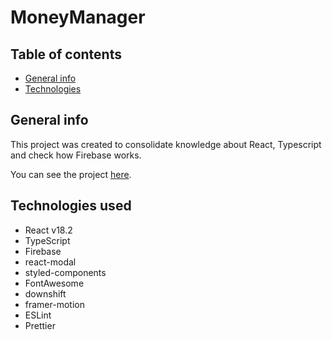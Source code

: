 # MoneyManager

## Table of contents
* [General info](#general-info)
* [Technologies](#technologies)

## General info
This project was created to consolidate knowledge about React, Typescript and check how Firebase works.

You can see the project [here](https://moneymanager-mw.web.app/).


## Technologies used
* React v18.2
* TypeScript
* Firebase
* react-modal
* styled-components
* FontAwesome
* downshift
* framer-motion
* ESLint
* Prettier